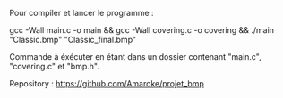 Pour compiler et lancer le programme :

gcc -Wall  main.c -o main && gcc -Wall covering.c -o covering && ./main "Classic.bmp" "Classic_final.bmp"

Commande à éxécuter en étant dans un dossier contenant "main.c", "covering.c" et "bmp.h".

Repository : https://github.com/Amaroke/projet_bmp